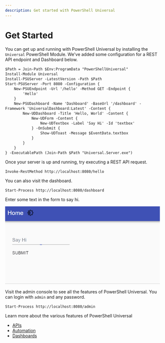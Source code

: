 ```yaml
---
description: Get started with PowerShell Universal
---
```


# Get Started

You can get up and running with PowerShell Universal by installing the `Universal` PowerShell Module. We've added some configuration for a REST API endpoint and Dashboard below. 

```text
$Path = Join-Path $Env:ProgramData "PowerShellUniversal"
Install-Module Universal
Install-PSUServer -LatestVersion -Path $Path
Start-PSUServer -Port 8080 -Configuration {
    New-PSUEndpoint -Url '/hello' -Method GET -Endpoint {
        'Hello'
    }
    New-PSUDashboard -Name 'Dashboard' -BaseUrl '/dashboard' -Framework 'UniversalDashboard:Latest' -Content {
        New-UDDashboard -Title 'Hello, World' -Content {
            New-UDForm -Content {
                New-UDTextbox -Label 'Say Hi' -Id 'textbox'
            } -OnSubmit {
                Show-UDToast -Message $EventData.textbox
            }
        }
    }
} -ExecutablePath (Join-Path $Path "Universal.Server.exe")
```

Once your server is up and running, try executing a REST API request.

```text
Invoke-RestMethod http://localhost:8080/hello
```

You can also visit the dashboard.

```text
Start-Process http://localhost:8080/dashboard
```

Enter some text in the form to say hi. 

![](.gitbook/assets/hello.gif)

Visit the admin console to see all the features of PowerShell Universal. You can login with `admin` and any password. 

```text
Start-Process http://localhost:8080/admin
```

Learn more about the various features of PowerShell Universal

* [APIs](api/about.md)
* [Automation](automation/about.md)
* [Dashboards](dashboard/about.md)

